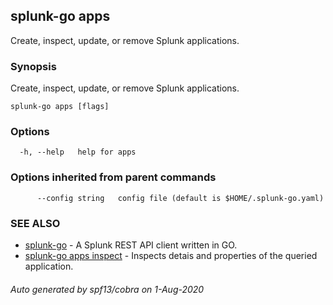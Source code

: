 ## splunk-go apps

Create, inspect, update, or remove Splunk applications.

### Synopsis

Create, inspect, update, or remove Splunk applications.

```
splunk-go apps [flags]
```

### Options

```
  -h, --help   help for apps
```

### Options inherited from parent commands

```
      --config string   config file (default is $HOME/.splunk-go.yaml)
```

### SEE ALSO

* [splunk-go](splunk-go.md)	 - A Splunk REST API client written in GO.
* [splunk-go apps inspect](splunk-go_apps_inspect.md)	 - Inspects detais and properties of the queried application.

###### Auto generated by spf13/cobra on 1-Aug-2020
